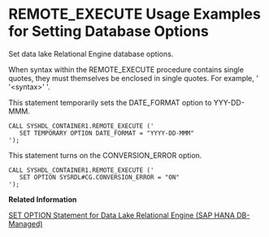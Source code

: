 <!-- loio0023beaa84b743a2a3341296e49f2b8c -->

# REMOTE\_EXECUTE Usage Examples for Setting Database Options

Set data lake Relational Engine database options.



When syntax within the REMOTE\_EXECUTE procedure contains single quotes, they must themselves be enclosed in single quotes. For example, ' '<syntax\>' '. 

This statement temporarily sets the DATE\_FORMAT option to YYY-DD-MMM.

```
CALL SYSHDL_CONTAINER1.REMOTE_EXECUTE (' 
   SET TEMPORARY OPTION DATE_FORMAT = "YYYY-DD-MMM" 
');
```

This statement turns on the CONVERSION\_ERROR option.

```
CALL SYSHDL_CONTAINER1.REMOTE_EXECUTE (' 
   SET OPTION SYSRDL#CG.CONVERSION_ERROR = "ON" 
');
```

**Related Information**  


[SET OPTION Statement for Data Lake Relational Engine \(SAP HANA DB-Managed\)](../030-sql-statements/set-option-statement-for-data-lake-relational-engine-sap-hana-db-managed-84a37a4.md "Changes options that affect the behavior of the database and its compatibility with Transact-SQL. Setting the value of an option can change the behavior for all users or an individual user, in either a temporary or permanent scope.")

